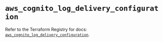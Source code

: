 # `aws_cognito_log_delivery_configuration`

Refer to the Terraform Registry for docs: [`aws_cognito_log_delivery_configuration`](https://registry.terraform.io/providers/hashicorp/aws/6.9.0/docs/resources/cognito_log_delivery_configuration).
